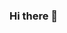 ### Hi there 👋

<!--
**elias89/elias89** is a ✨ _special_ ✨ repository because its `README.md` (this file) appears on your GitHub profile.

Software developer mostly focused on Front-end technologies like Angular and Vue I also code in the back-end side using Python. Currently working for Overactive and in some personal projects. Before that I worked for Envada and Globant. I have 10+ years of experience in software development. 

Some tags you might be intested in;

- Typescript
- Anuglar
- Vue
- Material
- Node
- Linux ❤️

